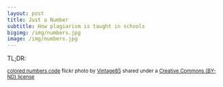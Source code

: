 ```yaml
---
layout: post
title: Just a Number
subtitle: How plagiarism is taught in schools
bigimg: /img/numbers.jpg
image: /img/numbers.jpg
---
```

TL;DR:



<small><a title="colored numbers code" href="https://flickr.com/photos/vintage85/3772406927">colored numbers code</a> flickr photo by <a href="https://flickr.com/people/vintage85">Vintage85</a> shared under a <a href="https://creativecommons.org/licenses/by-nd/2.0/">Creative Commons (BY-ND) license</a> </small>
